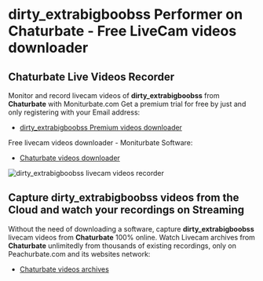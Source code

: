 # dirty_extrabigboobss Performer on Chaturbate - Free LiveCam videos downloader

## Chaturbate Live Videos Recorder

Monitor and record livecam videos of **dirty_extrabigboobss** from **Chaturbate** with Moniturbate.com
Get a premium trial for free by just and only registering with your Email address:
* [dirty_extrabigboobss Premium videos downloader](https://moniturbate.com/request-demo-licence-key.html)

Free livecam videos downloader - Moniturbate Software:
* [Chaturbate videos downloader](https://moniturbate.com/moniturbate-download-software.html)

![dirty_extrabigboobss livecam videos recorder](https://peachurnet.com/templates/moniturbate-software.png)


## Capture dirty_extrabigboobss videos from the Cloud and watch your recordings on Streaming

Without the need of downloading a software, capture **dirty_extrabigboobss** livecam videos from **Chaturbate** 100% online.
Watch Livecam archives from **Chaturbate** unlimitedly from thousands of existing recordings, only on Peachurbate.com and its websites network:
* [Chaturbate videos archives](https://peachurnet.com/)